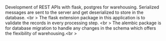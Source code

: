 Development of REST APIs with flask, postgres for warehousing. Serialized messages are sent to the server and get deserialized to store in the database. <br \>
The flask extension package in this application is to validate the records in every processing step. <br \>
The alembic package is for database migration to handle any changes in the schema which offers the flexibility of warehousing.<br \>
